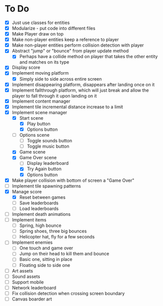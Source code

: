 # To Do

- [x] Just use classes for entities
- [x] Modularize - put code into different files
- [x] Make Player draw on top
- [x] Make non-player entities keep a reference to player
- [x] Make non-player entities perform collision detection with player
- [x] Abstract "jump" or "bounce" from player update method
	- [x] Perhaps have a collide method on player that takes the other entity and matches on its type
- [x] Display score
- [x] Implement moving platform
	- [x] Simply side to side across entire screen
- [x] Implement disappearing platform, disappears after landing once on it
- [x] Implement fallthrough platform, which will just break and allow the player to fall through it upon landing on it
- [x] Implement content manager
- [x] Implement tile incremental distance increase to a limit
- [x] Implement scene manager
	- [x] Start scene
		- [x] Play button
		- [x] Options button
	- [ ] Options scene
		- [ ] Toggle sounds button
		- [ ] Toggle music button
	- [x] Game scene
	- [x] Game Over scene
		- [ ] Display leaderboard
		- [x] Try Again button
		- [x] Options button
- [x] Make player collision with bottom of screen a "Game Over"
- [ ] Implement tile spawning patterns
- [x] Manage score
	- [x] Reset between games
	- [ ] Save leaderboards
	- [ ] Load leaderboards
- [ ] Implement death animations
- [ ] Implement items
	- [ ] Spring, high bounce
	- [ ] Spring shoes, three big bounces
	- [ ] Helicopter hat, fly for a few seconds
- [ ] Implement enemies
	- [ ] One touch and game over
	- [ ] Jump on their head to kill them and bounce
	- [ ] Basic one, sitting in place
	- [ ] Floating side to side one
- [ ] Art assets
- [ ] Sound assets
- [ ] Support mobile
- [ ] Network leaderboard
- [ ] Fix collision detection when crossing screen boundary
- [ ] Canvas boarder art
